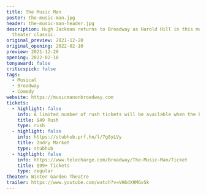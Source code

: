 ```yaml
---
title: The Music Man
poster: the-music-man.jpg
header: the-music-man-header.jpg
description: Hugh Jackman returns to Broadway as Harold Hill in this musical
  theater classic.
original_preview: 2021-12-20
original_opening: 2022-02-10
preview: 2021-12-20
opening: 2022-02-10
tonyaward: false
criticspick: false
tags: 
  - Musical
  - Broadway
  - Comedy
website: https://musicmanonbroadway.com
tickets:
  - highlight: false
    info: A limited number of rush tickets will be available when the box office opens on the day of the performance at 10 AM Mon-Sat, 12 PM Sundday. Cash or credit card. Limitted to 2 tickets per person. Seat Locations determined at the discretion of the box office. Subject to daily availability.
    title: $49 Rush
    type: rush
  - highlight: false
    info: https://stubhub.prf.hn/l/7g8yLVy
    title: 2ndry Market
    type: stubhub
  - highlight: false
    info: https://www.telecharge.com/Broadway/The-Music-Man/Ticket
    title: $99+ Tickets
    type: regular
theater: Winter Garden Theatre
trailer: https://www.youtube.com/watch?v=VH6dX9MGvSk
---
```

